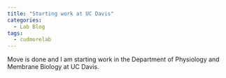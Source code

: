 ```yaml
---
title: "Starting work at UC Davis"
categories:
  - Lab Blog
tags:
  - cudmorelab
---
```


Move is done and I am starting work in the Department of Physiology and Membrane Biology at UC Davis.
